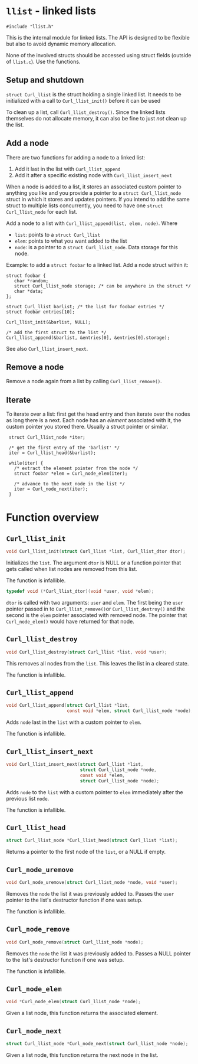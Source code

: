 <!--
Copyright (C) Daniel Stenberg, <daniel@haxx.se>, et al.

SPDX-License-Identifier: curl
-->

# `llist` - linked lists

    #include "llist.h"

This is the internal module for linked lists. The API is designed to be
flexible but also to avoid dynamic memory allocation.

None of the involved structs should be accessed using struct fields (outside
of `llist.c`). Use the functions.

## Setup and shutdown

`struct Curl_llist` is the struct holding a single linked list. It needs to be
initialized with a call to `Curl_llist_init()` before it can be used

To clean up a list, call `Curl_llist_destroy()`. Since the linked lists
themselves do not allocate memory, it can also be fine to just *not* clean up
the list.

## Add a node

There are two functions for adding a node to a linked list:

1. Add it last in the list with `Curl_llist_append`
2. Add it after a specific existing node with `Curl_llist_insert_next`

When a node is added to a list, it stores an associated custom pointer to
anything you like and you provide a pointer to a `struct Curl_llist_node`
struct in which it stores and updates pointers. If you intend to add the same
struct to multiple lists concurrently, you need to have one `struct
Curl_llist_node` for each list.

Add a node to a list with `Curl_llist_append(list, elem, node)`. Where

- `list`: points to a `struct Curl_llist`
- `elem`: points to what you want added to the list
- `node`: is a pointer to a `struct Curl_llist_node`. Data storage for this
  node.

Example: to add a `struct foobar` to a linked list. Add a node struct within
it:

    struct foobar {
       char *random;
       struct Curl_llist_node storage; /* can be anywhere in the struct */
       char *data;
    };

    struct Curl_llist barlist; /* the list for foobar entries */
    struct foobar entries[10];

    Curl_llist_init(&barlist, NULL);

    /* add the first struct to the list */
    Curl_llist_append(&barlist, &entries[0], &entries[0].storage);

See also `Curl_llist_insert_next`.

## Remove a node

Remove a node again from a list by calling `Curl_llist_remove()`.

## Iterate

To iterate over a list: first get the head entry and then iterate over the
nodes as long there is a next. Each node has an *element* associated with it,
the custom pointer you stored there. Usually a struct pointer or similar.

     struct Curl_llist_node *iter;

     /* get the first entry of the 'barlist' */
     iter = Curl_llist_head(&barlist);

     while(iter) {
       /* extract the element pointer from the node */
       struct foobar *elem = Curl_node_elem(iter);

       /* advance to the next node in the list */
       iter = Curl_node_next(iter);
     }

# Function overview

## `Curl_llist_init`

~~~c
void Curl_llist_init(struct Curl_llist *list, Curl_llist_dtor dtor);
~~~

Initializes the `list`. The argument `dtor` is NULL or a function pointer that
gets called when list nodes are removed from this list.

The function is infallible.

~~~c
typedef void (*Curl_llist_dtor)(void *user, void *elem);
~~~

`dtor` is called with two arguments: `user` and `elem`. The first being the
`user` pointer passed in to `Curl_llist_remove()`or `Curl_llist_destroy()` and
the second is the `elem` pointer associated with removed node. The pointer
that `Curl_node_elem()` would have returned for that node.

## `Curl_llist_destroy`

~~~c
void Curl_llist_destroy(struct Curl_llist *list, void *user);
~~~

This removes all nodes from the `list`. This leaves the list in a cleared
state.

The function is infallible.

## `Curl_llist_append`

~~~c
void Curl_llist_append(struct Curl_llist *list,
                       const void *elem, struct Curl_llist_node *node);
~~~

Adds `node` last in the `list` with a custom pointer to `elem`.

The function is infallible.

## `Curl_llist_insert_next`

~~~c
void Curl_llist_insert_next(struct Curl_llist *list,
                            struct Curl_llist_node *node,
                            const void *elem,
                            struct Curl_llist_node *node);
~~~

Adds `node` to the `list` with a custom pointer to `elem` immediately after
the previous list `node`.

The function is infallible.

## `Curl_llist_head`

~~~c
struct Curl_llist_node *Curl_llist_head(struct Curl_llist *list);
~~~

Returns a pointer to the first node of the `list`, or a NULL if empty.

## `Curl_node_uremove`

~~~c
void Curl_node_uremove(struct Curl_llist_node *node, void *user);
~~~

Removes the `node` the list it was previously added to. Passes the `user`
pointer to the list's destructor function if one was setup.

The function is infallible.

## `Curl_node_remove`

~~~c
void Curl_node_remove(struct Curl_llist_node *node);
~~~

Removes the `node` the list it was previously added to. Passes a NULL pointer
to the list's destructor function if one was setup.

The function is infallible.

## `Curl_node_elem`

~~~c
void *Curl_node_elem(struct Curl_llist_node *node);
~~~

Given a list node, this function returns the associated element.

## `Curl_node_next`

~~~c
struct Curl_llist_node *Curl_node_next(struct Curl_llist_node *node);
~~~

Given a list node, this function returns the next node in the list.
